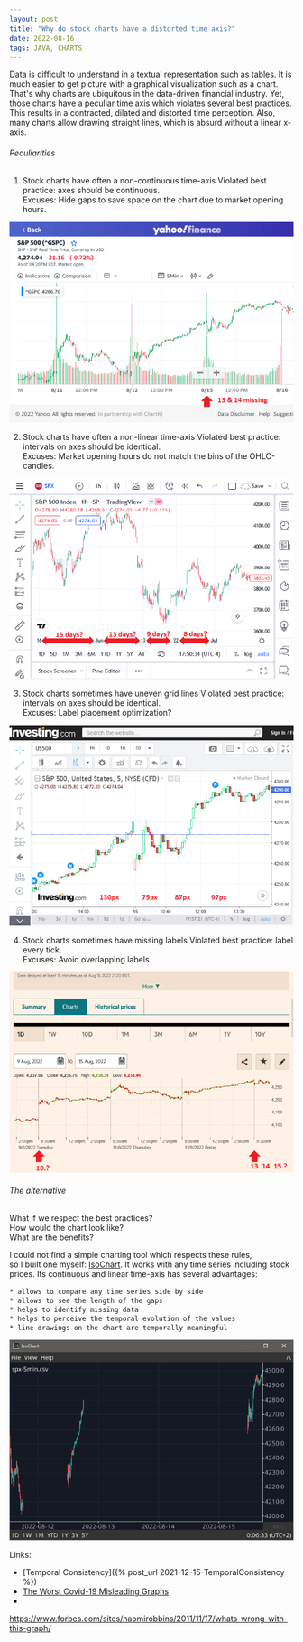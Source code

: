 ```yaml
---
layout: post
title: "Why do stock charts have a distorted time axis?"
date: 2022-08-16
tags: JAVA, CHARTS
---
```


Data is difficult to understand in a textual representation such as tables.
It is much easier to get picture with a graphical visualization such as a chart.
That's why charts are ubiquitous in the data-driven financial industry.
Yet, those charts have a peculiar time axis which violates several best practices. This results in a contracted, dilated and distorted time perception.
Also, many charts allow drawing straight lines, which is absurd without a linear x-axis.

###### Peculiarities

1. Stock charts have often a non-continuous time-axis
Violated best practice: axes should be continuous.  
Excuses: Hide gaps to save space on the chart due to market opening hours.

![Yahoo](/assets/img/Distorted-Yahoo.png)

2. Stock charts have often a non-linear time-axis
Violated best practice: intervals on axes should be identical.  
Excuses: Market opening hours do not match the bins of the OHLC-candles.

![TradingView](/assets/img/Distorted-TradingView.png)

3. Stock charts sometimes have uneven grid lines
Violated best practice: intervals on axes should be identical.  
Excuses: Label placement optimization?

![Investing](/assets/img/Distorted-Investing.png)

4. Stock charts sometimes have missing labels 
Violated best practice: label every tick.  
Excuses: Avoid overlapping labels.

![FinancialTimes](/assets/img/Distorted-FinancialTimes.png)

###### The alternative

What if we respect the best practices?  
How would the chart look like?  
What are the benefits?

I could not find a simple charting tool which respects these rules,  
so I built one myself: [IsoChart](https://www.isochart.com). 
It works with any time series including stock prices. 
Its continuous and linear time-axis has several advantages:

    * allows to compare any time series side by side
    * allows to see the length of the gaps
    * helps to identify missing data
    * helps to perceive the temporal evolution of the values
    * line drawings on the chart are temporally meaningful
    
![IsoChart](/assets/img/Distorted-IsoChart.png)
    

Links:
* [Temporal Consistency]({% post_url 2021-12-15-TemporalConsistency %})
* [The Worst Covid-19 Misleading Graphs](https://www.datasciencecentral.com/the-worst-covid-19-misleading-graphs)
* [](https://www.statisticshowto.com/probability-and-statistics/descriptive-statistics/misleading-graphs/)



https://www.forbes.com/sites/naomirobbins/2011/11/17/whats-wrong-with-this-graph/